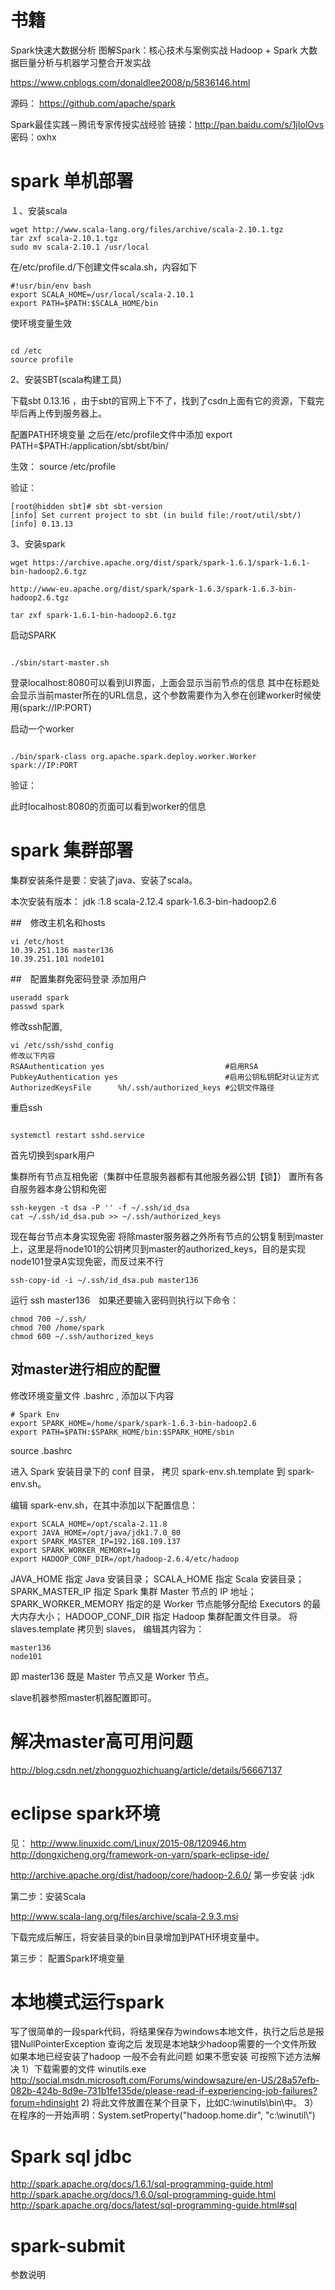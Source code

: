 # 书籍



Spark快速大数据分析
 图解Spark：核心技术与案例实战
 Hadoop + Spark 大数据巨量分析与机器学习整合开发实战

 https://www.cnblogs.com/donaldlee2008/p/5836146.html

 源码：
 https://github.com/apache/spark

 Spark最佳实践－腾讯专家传授实战经验
 链接：http://pan.baidu.com/s/1jIolOvs 密码：oxhx

# spark 单机部署

１、安装scala

```
wget http://www.scala-lang.org/files/archive/scala-2.10.1.tgz
tar zxf scala-2.10.1.tgz
sudo mv scala-2.10.1 /usr/local

```

在/etc/profile.d/下创建文件scala.sh，内容如下

```
#!usr/bin/env bash
export SCALA_HOME=/usr/local/scala-2.10.1
export PATH=$PATH:$SCALA_HOME/bin

```

使环境变量生效

```

cd /etc
source profile

```

2、安装SBT(scala构建工具)

下载sbt 0.13.16 ，由于sbt的官网上下不了，找到了csdn上面有它的资源，下载完毕后再上传到服务器上。

配置PATH环境变量
之后在/etc/profile文件中添加
export PATH=$PATH:/application/sbt/sbt/bin/

生效：
source /etc/profile

验证：
```
[root@hidden sbt]# sbt sbt-version
[info] Set current project to sbt (in build file:/root/util/sbt/)
[info] 0.13.13

```

3、安装spark

```
wget https://archive.apache.org/dist/spark/spark-1.6.1/spark-1.6.1-bin-hadoop2.6.tgz

http://www-eu.apache.org/dist/spark/spark-1.6.3/spark-1.6.3-bin-hadoop2.6.tgz

tar zxf spark-1.6.1-bin-hadoop2.6.tgz

```

启动SPARK

```

./sbin/start-master.sh

```

登录localhost:8080可以看到UI界面，上面会显示当前节点的信息
其中在标题处会显示当前master所在的URL信息，这个参数需要作为入参在创建worker时候使用(spark://IP:PORT)

启动一个worker
```

./bin/spark-class org.apache.spark.deploy.worker.Worker spark://IP:PORT

```

验证：


此时localhost:8080的页面可以看到worker的信息

# spark 集群部署

集群安装条件是要：安装了java、安装了scala。

本次安装有版本：
jdk :1.8
scala-2.12.4
spark-1.6.3-bin-hadoop2.6

##　修改主机名和hosts

```
vi /etc/host
10.39.251.136 master136
10.39.251.101 node101
```

##　配置集群免密码登录
添加用户
```
useradd spark
passwd spark
```
修改ssh配置,
```
vi /etc/ssh/sshd_config
修改以下内容
RSAAuthentication yes                           #启用RSA
PubkeyAuthentication yes                        #启用公钥私钥配对认证方式
AuthorizedKeysFile      %h/.ssh/authorized_keys #公钥文件路径

```
重启ssh

```

systemctl restart sshd.service

```

首先切换到spark用户

集群所有节点互相免密（集群中任意服务器都有其他服务器公钥【锁】）
置所有各自服务器本身公钥和免密

```
ssh-keygen -t dsa -P '' -f ~/.ssh/id_dsa
cat ~/.ssh/id_dsa.pub >> ~/.ssh/authorized_keys

```
现在每台节点本身实现免密
将除master服务器之外所有节点的公钥复制到master上，这里是将node101的公钥拷贝到master的authorized_keys，目的是实现node101登录A实现免密，而反过来不行

```
ssh-copy-id -i ~/.ssh/id_dsa.pub master136

```
运行 ssh master136　如果还要输入密码则执行以下命令：
```
chmod 700 ~/.ssh/
chmod 700 /home/spark
chmod 600 ~/.ssh/authorized_keys
```

## 对master进行相应的配置

修改环境变量文件 .bashrc , 添加以下内容
```
# Spark Env
export SPARK_HOME=/home/spark/spark-1.6.3-bin-hadoop2.6
export PATH=$PATH:$SPARK_HOME/bin:$SPARK_HOME/sbin

```
source .bashrc

进入 Spark 安装目录下的 conf 目录， 拷贝 spark-env.sh.template 到 spark-env.sh。

编辑 spark-env.sh，在其中添加以下配置信息：
```
export SCALA_HOME=/opt/scala-2.11.8
export JAVA_HOME=/opt/java/jdk1.7.0_80
export SPARK_MASTER_IP=192.168.109.137
export SPARK_WORKER_MEMORY=1g
export HADOOP_CONF_DIR=/opt/hadoop-2.6.4/etc/hadoop

```
JAVA_HOME 指定 Java 安装目录；
SCALA_HOME 指定 Scala 安装目录；
SPARK_MASTER_IP 指定 Spark 集群 Master 节点的 IP 地址；
SPARK_WORKER_MEMORY 指定的是 Worker 节点能够分配给 Executors 的最大内存大小；
HADOOP_CONF_DIR 指定 Hadoop 集群配置文件目录。
将 slaves.template 拷贝到 slaves， 编辑其内容为：
```
master136
node101

```
即 master136 既是 Master 节点又是 Worker 节点。

slave机器参照master机器配置即可。

# 解决master高可用问题

http://blog.csdn.net/zhongguozhichuang/article/details/56667137

# eclipse spark环境

见：
http://www.linuxidc.com/Linux/2015-08/120946.htm
http://dongxicheng.org/framework-on-yarn/spark-eclipse-ide/

http://archive.apache.org/dist/hadoop/core/hadoop-2.6.0/
第一步安装 :jdk

第二步：安装Scala

http://www.scala-lang.org/files/archive/scala-2.9.3.msi

下载完成后解压，将安装目录的bin目录增加到PATH环境变量中。


第三步： 配置Spark环境变量


# 本地模式运行spark

写了很简单的一段spark代码，将结果保存为windows本地文件，执行之后总是报错NullPointerException
查询之后 发现是本地缺少hadoop需要的一个文件所致
如果本地已经安装了hadoop 一般不会有此问题 如果不愿安装 可按照下述方法解决
1）下载需要的文件 winutils.exe
http://social.msdn.microsoft.com/Forums/windowsazure/en-US/28a57efb-082b-424b-8d9e-731b1fe135de/please-read-if-experiencing-job-failures?forum=hdinsight
2) 将此文件放置在某个目录下，比如C:\winutils\bin\中。
3）在程序的一开始声明：System.setProperty("hadoop.home.dir", "c:\\winutil\\")


# Spark sql jdbc

http://spark.apache.org/docs/1.6.1/sql-programming-guide.html
http://spark.apache.org/docs/1.6.0/sql-programming-guide.html
http://spark.apache.org/docs/latest/sql-programming-guide.html#sql


# spark-submit

参数说明
